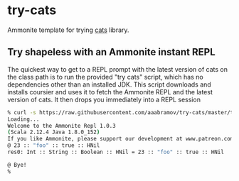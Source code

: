 # try-cats
Ammonite template for trying [cats](https://typelevel.org/cats) library.

## Try shapeless with an Ammonite instant REPL
The quickest way to get to a REPL prompt with the latest version of cats on the class path is to run the provided "try cats" script, which has no dependencies other than an installed JDK. This script downloads and installs coursier and uses it to fetch the Ammonite REPL and the latest version of cats. It then drops you immediately into a REPL session

```sh
% curl -s https://raw.githubusercontent.com/aaabramov/try-cats/master/try-cats.sh | bash
Loading...
Welcome to the Ammonite Repl 1.0.3
(Scala 2.12.4 Java 1.8.0_152)
If you like Ammonite, please support our development at www.patreon.com/lihaoyi
@ 23 :: "foo" :: true :: HNil
res0: Int :: String :: Boolean :: HNil = 23 :: "foo" :: true :: HNil

@ Bye!
%
```
